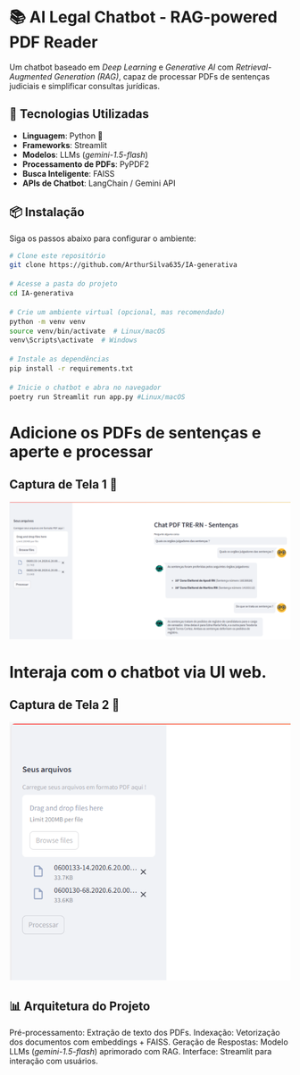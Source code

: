 # 📚 AI Legal Chatbot - RAG-powered PDF Reader

Um chatbot baseado em *Deep Learning* e *Generative AI* com *Retrieval-Augmented Generation (RAG)*, capaz de processar PDFs de sentenças judiciais e simplificar consultas jurídicas.

## 🚀 Tecnologias Utilizadas

- **Linguagem**: Python 🐍  
- **Frameworks**: Streamlit  
- **Modelos**: LLMs (*gemini-1.5-flash*)  
- **Processamento de PDFs**: PyPDF2  
- **Busca Inteligente**: FAISS 
- **APIs de Chatbot**: LangChain / Gemini API  

## 📦 Instalação

Siga os passos abaixo para configurar o ambiente:

```bash
# Clone este repositório
git clone https://github.com/ArthurSilva635/IA-generativa

# Acesse a pasta do projeto
cd IA-generativa

# Crie um ambiente virtual (opcional, mas recomendado)
python -m venv venv
source venv/bin/activate  # Linux/macOS
venv\Scripts\activate  # Windows

# Instale as dependências
pip install -r requirements.txt

# Inicie o chatbot e abra no navegador
poetry run Streamlit run app.py #Linux/macOS
```

# Adicione os PDFs de sentenças e aperte e processar
## Captura de Tela 1 📸
![Adicionando os PDFs](utils/img/img1.PNG)

# Interaja com o chatbot via UI web.
## Captura de Tela 2 📸
![Interajindo com o chatbot](utils/img/img2.PNG)


## 📊 Arquitetura do Projeto

Pré-processamento: Extração de texto dos PDFs.
Indexação: Vetorização dos documentos com embeddings + FAISS.
Geração de Respostas: Modelo LLMs (*gemini-1.5-flash*) aprimorado com RAG.
Interface: Streamlit para interação com usuários.
